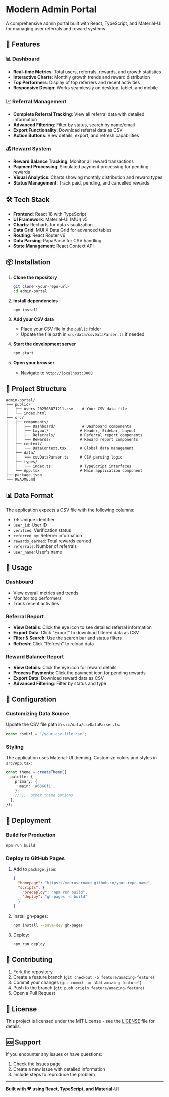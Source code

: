 # Modern Admin Portal

A comprehensive admin portal built with React, TypeScript, and Material-UI for managing user referrals and reward systems.

## 🚀 Features

### 📊 Dashboard
- **Real-time Metrics**: Total users, referrals, rewards, and growth statistics
- **Interactive Charts**: Monthly growth trends and reward distribution
- **Top Performers**: Display of top referrers and recent activities
- **Responsive Design**: Works seamlessly on desktop, tablet, and mobile

### 📈 Referral Management
- **Complete Referral Tracking**: View all referral data with detailed information
- **Advanced Filtering**: Filter by status, search by name/email
- **Export Functionality**: Download referral data as CSV
- **Action Buttons**: View details, export, and refresh capabilities

### 💰 Reward System
- **Reward Balance Tracking**: Monitor all reward transactions
- **Payment Processing**: Simulated payment processing for pending rewards
- **Visual Analytics**: Charts showing monthly distribution and reward types
- **Status Management**: Track paid, pending, and cancelled rewards

## 🛠️ Tech Stack

- **Frontend**: React 18 with TypeScript
- **UI Framework**: Material-UI (MUI) v5
- **Charts**: Recharts for data visualization
- **Data Grid**: MUI X Data Grid for advanced tables
- **Routing**: React Router v6
- **Data Parsing**: PapaParse for CSV handling
- **State Management**: React Context API

## 📦 Installation

1. **Clone the repository**
   ```bash
   git clone <your-repo-url>
   cd admin-portal
   ```

2. **Install dependencies**
   ```bash
   npm install
   ```

3. **Add your CSV data**
   - Place your CSV file in the `public` folder
   - Update the file path in `src/data/csvDataParser.ts` if needed

4. **Start the development server**
   ```bash
   npm start
   ```

5. **Open your browser**
   - Navigate to `http://localhost:3000`

## 📁 Project Structure

```
admin-portal/
├── public/
│   ├── users_202508071211.csv    # Your CSV data file
│   └── index.html
├── src/
│   ├── components/
│   │   ├── Dashboard/            # Dashboard components
│   │   ├── Layout/              # Header, Sidebar, Layout
│   │   ├── Referrals/           # Referral report components
│   │   └── Rewards/             # Reward report components
│   ├── context/
│   │   └── DataContext.tsx      # Global data management
│   ├── data/
│   │   └── csvDataParser.ts     # CSV parsing logic
│   ├── types/
│   │   └── index.ts             # TypeScript interfaces
│   └── App.tsx                  # Main application component
├── package.json
└── README.md
```

## 📊 Data Format

The application expects a CSV file with the following columns:
- `id`: Unique identifier
- `user_id`: User ID
- `verified`: Verification status
- `referred_by`: Referrer information
- `rewards_earned`: Total rewards earned
- `referrals`: Number of referrals
- `user_name`: User's name

## 🎯 Usage

### Dashboard
- View overall metrics and trends
- Monitor top performers
- Track recent activities

### Referral Report
- **View Details**: Click the eye icon to see detailed referral information
- **Export Data**: Click "Export" to download filtered data as CSV
- **Filter & Search**: Use the search bar and status filters
- **Refresh**: Click "Refresh" to reload data

### Reward Balance Report
- **View Details**: Click the eye icon for reward details
- **Process Payments**: Click the payment icon for pending rewards
- **Export Data**: Download reward data as CSV
- **Advanced Filtering**: Filter by status and type

## 🔧 Configuration

### Customizing Data Source
Update the CSV file path in `src/data/csvDataParser.ts`:
```typescript
const csvUrl = '/your-csv-file.csv';
```

### Styling
The application uses Material-UI theming. Customize colors and styles in `src/App.tsx`:
```typescript
const theme = createTheme({
  palette: {
    primary: {
      main: '#6366f1',
    },
    // ... other theme options
  },
});
```

## 🚀 Deployment

### Build for Production
```bash
npm run build
```

### Deploy to GitHub Pages
1. Add to `package.json`:
   ```json
   {
     "homepage": "https://yourusername.github.io/your-repo-name",
     "scripts": {
       "predeploy": "npm run build",
       "deploy": "gh-pages -d build"
     }
   }
   ```

2. Install gh-pages:
   ```bash
   npm install --save-dev gh-pages
   ```

3. Deploy:
   ```bash
   npm run deploy
   ```

## 🤝 Contributing

1. Fork the repository
2. Create a feature branch (`git checkout -b feature/amazing-feature`)
3. Commit your changes (`git commit -m 'Add amazing feature'`)
4. Push to the branch (`git push origin feature/amazing-feature`)
5. Open a Pull Request

## 📝 License

This project is licensed under the MIT License - see the [LICENSE](LICENSE) file for details.

## 🆘 Support

If you encounter any issues or have questions:
1. Check the [Issues](https://github.com/yourusername/your-repo-name/issues) page
2. Create a new issue with detailed information
3. Include steps to reproduce the problem

---

**Built with ❤️ using React, TypeScript, and Material-UI**
